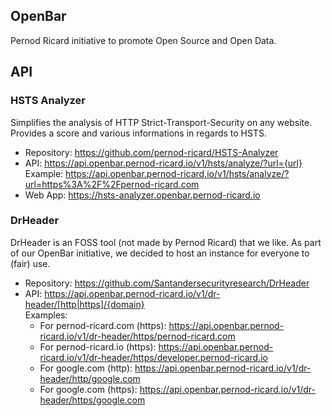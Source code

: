 ## OpenBar

Pernod Ricard initiative to promote Open Source and Open Data.

## API

### HSTS Analyzer
Simplifies the analysis of HTTP Strict-Transport-Security on any website. Provides a score and various informations in regards to HSTS.
- Repository: <https://github.com/pernod-ricard/HSTS-Analyzer>
- API: <https://api.openbar.pernod-ricard.io/v1/hsts/analyze/?url={url}>  
Example: https://api.openbar.pernod-ricard.io/v1/hsts/analyze/?url=https%3A%2F%2Fpernod-ricard.com
- Web App: https://hsts-analyzer.openbar.pernod-ricard.io

### DrHeader
DrHeader is an FOSS tool (not made by Pernod Ricard) that we like. As part of our OpenBar initiative, we decided to host an instance for everyone to (fair) use.
- Repository: https://github.com/Santandersecurityresearch/DrHeader
- API: <https://api.openbar.pernod-ricard.io/v1/dr-header/[http|https]/{domain}>  
Examples:
  - For pernod-ricard.com (https): https://api.openbar.pernod-ricard.io/v1/dr-header/https/pernod-ricard.com
  - For pernod-ricard.io (https): https://api.openbar.pernod-ricard.io/v1/dr-header/https/developer.pernod-ricard.io
  - For google.com (http): https://api.openbar.pernod-ricard.io/v1/dr-header/http/google.com
  - For google.com (https): https://api.openbar.pernod-ricard.io/v1/dr-header/https/google.com
